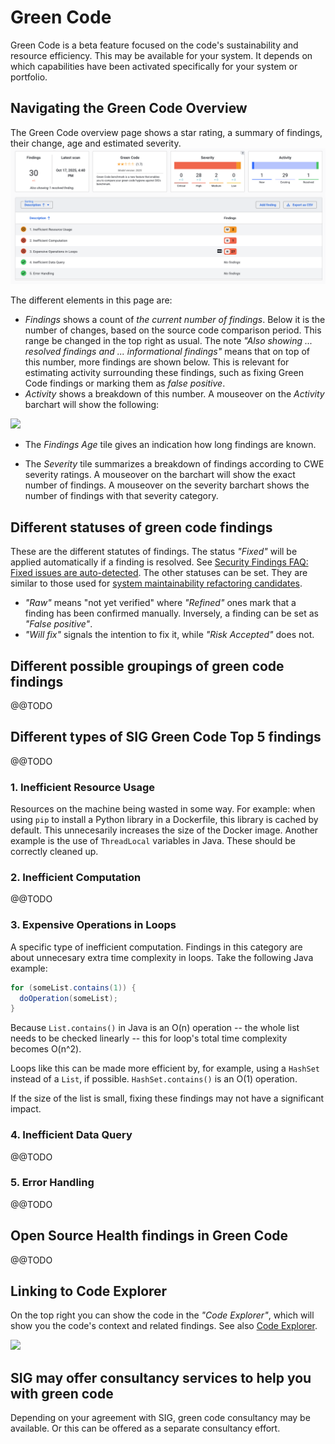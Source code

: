 # Green Code

Green Code is a beta feature focused on the code's sustainability and resource efficiency. This may be available for your system. It depends on which capabilities have been activated specifically for your system or portfolio.

## Navigating the Green Code Overview
The Green Code overview page shows a star rating, a summary of findings, their change, age and estimated severity. 
<img src="../images/system-green-code-overview.png" width="600" />

The different elements in this page are:
* *Findings* shows a count of *the current number of findings*. Below it is the number of changes, based on the source code comparison period. This range be changed in the top right as usual. The note *"Also showing ... resolved findings and ... informational findings"* means that on top of this number, more findings are shown below. This is relevant for estimating activity surrounding these findings, such as fixing Green Code findings or marking them as *false positive*. 
* *Activity* shows a breakdown of this number. A mouseover on the *Activity* barchart will show the following:

<img src="../images/system-security-activity-mouseover.png" width="300" />

* The *Findings Age* tile gives an indication how long findings are known. 

* The *Severity* tile summarizes a breakdown of findings according to CWE severity ratings. A mouseover on the barchart will show the exact number of findings. A mouseover on the severity barchart shows the number of findings with that severity category. 

## Different statuses of green code findings

These are the different statutes of findings. The status *"Fixed"* will be applied automatically if a finding is resolved. See [Security Findings FAQ: Fixed issues are auto-detected](faq-security.md#how-does-the-automatic-detection-of-fixed-findings-work). The other statuses can be set. They are similar to those used for [system maintainability refactoring candidates](system-maintainability.md#refactoring-candidates). 
* *"Raw"* means "not yet verified" where *"Refined"* ones mark that a finding has been confirmed manually. Inversely, a finding can be set as *"False positive"*. 
* *"Will fix"* signals the intention to fix it, while *"Risk Accepted"* does not.

## Different possible groupings of green code findings
@@TODO

## Different types of SIG Green Code Top 5 findings
@@TODO

### 1. Inefficient Resource Usage
Resources on the machine being wasted in some way. For example: when using `pip` to install a Python library in a Dockerfile, this library is cached by default. This unnecesarily increases the size of the Docker image. Another example is the use of `ThreadLocal` variables in Java. These should be correctly cleaned up. 

### 2. Inefficient Computation
@@TODO

### 3. Expensive Operations in Loops
A specific type of inefficient computation. Findings in this category are about unnecesary extra time complexity in loops. Take the following Java example:

```java
for (someList.contains(1)) {
  doOperation(someList);
}
```

Because `List.contains()` in Java is an O(n) operation -- the whole list needs to be checked linearly -- this for loop's total time complexity becomes O(n^2).

Loops like this can be made more efficient by, for example, using a `HashSet` instead of a `List`, if possible. `HashSet.contains()` is an O(1) operation.

If the size of the list is small, fixing these findings may not have a significant impact.

### 4. Inefficient Data Query
@@TODO

### 5. Error Handling
@@TODO

## Open Source Health findings in Green Code
@@TODO


## Linking to Code Explorer
On the top right you can show the code in the *"Code Explorer"*, which will show you the code's context and related findings. See also [Code Explorer](system-code-explorer.md). 

<img src="../images/system-security-pom-dependency-edit-finding.png" width="400" />

## SIG may offer consultancy services to help you with green code
Depending on your agreement with SIG, green code consultancy may be available. Or this can be offered as a separate consultancy effort.

